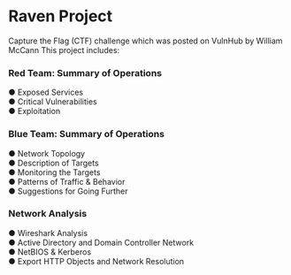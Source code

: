 # Raven Project

Capture the Flag (CTF) challenge which was posted on VulnHub by William McCann
This project includes:

### Red Team: Summary of Operations  
  ●	Exposed Services  
  ●	Critical Vulnerabilities  
  ●	Exploitation  
### Blue Team: Summary of Operations
  ●	Network Topology  
  ●	Description of Targets  
  ●	Monitoring the Targets  
  ●	Patterns of Traffic & Behavior  
  ●	Suggestions for Going Further  
### Network Analysis  
  ●	Wireshark Analysis  
  ●	Active Directory and Domain Controller Network  
  ●	NetBIOS & Kerberos  
  ●	Export HTTP Objects and Network Resolution  
